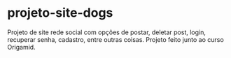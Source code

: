 # projeto-site-dogs
 Projeto de site rede social com opções de postar, deletar post, login, recuperar senha, cadastro, entre outras coisas. Projeto feito junto ao curso Origamid.
